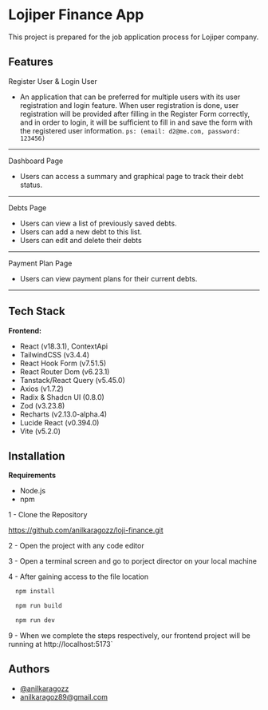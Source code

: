 
# Lojiper Finance App

This project is prepared for the job application process for Lojiper company.


## Features
Register User & Login User
- An application that can be preferred for multiple users with its user registration and login feature. When user registration is done, user registration will be provided after filling in the Register Form correctly, and in order to login, it will be sufficient to fill in and save the form with the registered user information. `ps: (email: d2@me.com, password: 123456)`  
------

Dashboard Page
- Users can access a summary and graphical page to track their debt status.
---
Debts Page
- Users can view a list of previously saved debts.
- Users can add a new debt to this list.
- Users can edit and delete their debts
-------------
Payment Plan Page

- Users can view payment plans for their current debts.
-------------





## Tech Stack

**Frontend:** 
- React (v18.3.1), ContextApi 
- TailwindCSS (v3.4.4)
- React Hook Form (v7.51.5)
- React Router Dom (v6.23.1)
- Tanstack/React Query (v5.45.0) 
- Axios (v1.7.2)
- Radix & Shadcn UI (0.8.0)
- Zod (v3.23.8)
- Recharts (v2.13.0-alpha.4)
- Lucide React (v0.394.0)
- Vite (v5.2.0)


## Installation
**Requirements** 

- Node.js
- npm

1 - Clone the Repository

https://github.com/anilkaragozz/loji-finance.git

2 - Open the project with any code editor

3 - Open a terminal screen and go to porject director on your local machine

4 - After gaining access to the file location  
```bash
  npm install
```
```bash
  npm run build
```
```bash
  npm run dev 
```
9 - When we complete the steps respectively, our frontend project will be running at http://localhost:5173`




## Authors

- [@anilkaragozz](https://www.github.com/anilkaragozz)
- [anilkaragoz89@gmail.com](anilkaragoz89@gmail.com)

